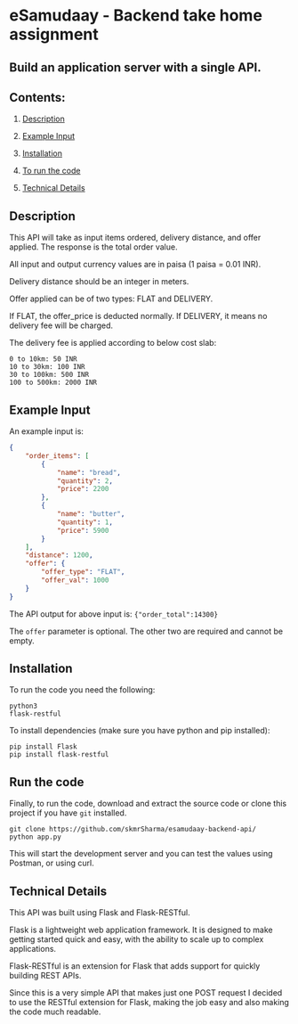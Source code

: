 # eSamudaay - Backend take home assignment
## Build an application server with a single API.

## Contents:
1. [Description](#description)

2. [Example Input](#example-input)

3. [Installation](#installation)
4. [To run the code](#run-the-code)
5. [Technical Details](#technical-details)

## Description
This API will take as input items ordered, delivery distance, and offer applied. The response is the total order value.

All input and output currency values are in paisa (1 paisa = 0.01 INR).

Delivery distance should be an integer in meters.

Offer applied can be of two types: FLAT and DELIVERY.

If FLAT, the offer_price is deducted normally. If DELIVERY, it means no delivery fee will be charged.

The delivery fee is applied according to below cost slab:
```
0 to 10km: 50 INR
10 to 30km: 100 INR 
30 to 100km: 500 INR
100 to 500km: 2000 INR
```

## Example Input
An example input is:
```JSON
{
    "order_items": [
        {
            "name": "bread",
            "quantity": 2,
            "price": 2200
        },
        {
            "name": "butter",
            "quantity": 1,
            "price": 5900
        }
    ],
    "distance": 1200,
    "offer": {
        "offer_type": "FLAT",
        "offer_val": 1000
    }
}
```

The API output for above input is:
`{"order_total":14300}`

The `offer` parameter is optional. The other two are required and cannot be empty.

## Installation
To run the code you need the following:
```
python3
flask-restful
```

To install dependencies (make sure you have python and pip installed):
```
pip install Flask
pip install flask-restful
```

## Run the code
Finally, to run the code, download and extract the source code or clone this project if you have `git` installed.

```
git clone https://github.com/skmrSharma/esamudaay-backend-api/
python app.py
```

This will start the development server and you can test the values using Postman, or using curl.

## Technical Details
This API was built using Flask and Flask-RESTful. 

Flask is a lightweight web application framework. It is designed to make getting started quick and easy, with the ability to scale up to complex applications.

Flask-RESTful is an extension for Flask that adds support for quickly building REST APIs.

Since this is a very simple API that makes just one POST request I decided to use the RESTful extension for Flask, making the job easy and also making the code much readable.

